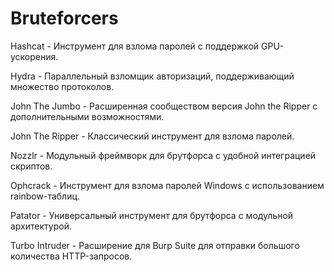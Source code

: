 # Bruteforcers

Hashcat - Инструмент для взлома паролей с поддержкой GPU-ускорения.

Hydra - Параллельный взломщик авторизаций, поддерживающий множество протоколов.

John The Jumbo - Расширенная сообществом версия John the Ripper с дополнительными возможностями.

John The Ripper - Классический инструмент для взлома паролей.

Nozzlr - Модульный фреймворк для брутфорса с удобной интеграцией скриптов.

Ophcrack - Инструмент для взлома паролей Windows с использованием rainbow-таблиц.

Patator - Универсальный инструмент для брутфорса с модульной архитектурой.

Turbo Intruder - Расширение для Burp Suite для отправки большого количества HTTP-запросов.